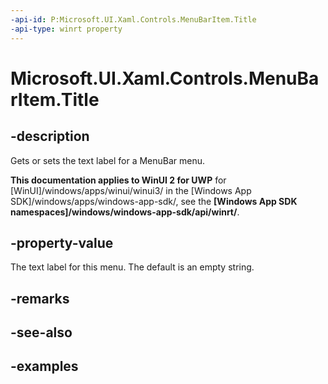 ```yaml
---
-api-id: P:Microsoft.UI.Xaml.Controls.MenuBarItem.Title
-api-type: winrt property
---
```

<!-- Property syntax.
public string Title { get;  set; }
-->

# Microsoft.UI.Xaml.Controls.MenuBarItem.Title


## -description

Gets or sets the text label for a MenuBar menu.


**This documentation applies to WinUI 2 for UWP** for [WinUI]/windows/apps/winui/winui3/ in the [Windows App SDK]/windows/apps/windows-app-sdk/, see the **[Windows App SDK namespaces]/windows/windows-app-sdk/api/winrt/**.

## -property-value

The text label for this menu. The default is an empty string.


## -remarks


## -see-also


## -examples


